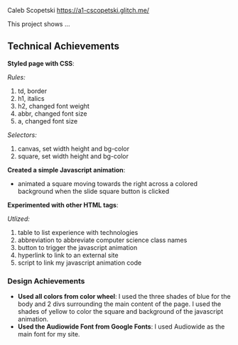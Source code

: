 Caleb Scopetski
https://a1-cscopetski.glitch.me/

This project shows ...

## Technical Achievements
**Styled page with CSS**:

*Rules:*

1. td, border 
2. h1, italics
3. h2, changed font weight
4. abbr, changed font size
5. a, changed font size

*Selectors:*

1. canvas, set width height and bg-color
2. square, set width height and bg-color

**Created a simple Javascript animation**:
- animated a square moving towards the right across a colored background when the slide square button is clicked 

**Experimented with other HTML tags**: 

*Utlized:*

1. table to list experience with technologies
2. abbreviation to abbreviate computer science class names
3. button to trigger the javascript animation
4. hyperlink to link to an external site
5. script to link my javascript animation code
### Design Achievements
- **Used all colors from color wheel**: I used the three shades of blue for the body and 2 divs surrounding the main content of the page. I used the shades of yellow to color the square and background of the javascript animation. 
- **Used the Audiowide Font from Google Fonts**: I used Audiowide as the main font for my site.
